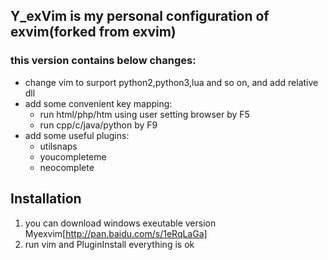 ## Y_exVim is my personal configuration of exvim(forked from exvim)

### this version contains below changes:

- change vim to surport python2,python3,lua and so on, and add relative dll
- add some convenient key mapping:
    - run html/php/htm using user setting browser by F5
    - run cpp/c/java/python by F9 
- add some useful plugins:
    - utilsnaps
    - youcompleteme
    - neocomplete

## Installation
1. you can download windows exeutable version Myexvim[http://pan.baidu.com/s/1eRqLaGa]
2. run vim and PluginInstall everything is ok

